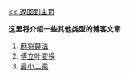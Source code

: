[<< 返回到主页](../index.md)

**这里将介绍一些其他类型的博客文章**  

1. [麻将算法](majiang.md)  
2. [傅立叶变换](Fourier.md)  
3. [最小二乘](min_least_square.md)  